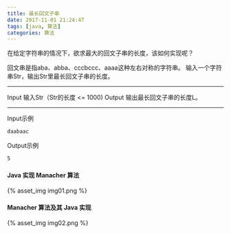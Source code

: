 ```yaml
---
title: 最长回文子串
date: 2017-11-01 21:24:47
tags: [java, 算法]
categories: 算法
---
```

在给定字符串的情况下，欲求最大的回文子串的长度，该如何实现呢？

回文串是指aba、abba、cccbccc、aaaa这种左右对称的字符串。
输入一个字符串Str，输出Str里最长回文子串的长度。

<!-- more -->

*********

Input
输入Str（Str的长度 <= 1000)
Output
输出最长回文子串的长度L。

*********
Input示例
``` bash
daabaac
```

Output示例
``` bash
5
```

#### Java 实现 Manacher 算法

{% asset_img img01.png %}

#### Manacher 算法及其 Java 实现

{% asset_img img02.png %}
